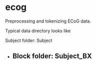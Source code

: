 ecog
====

Preprocessing and tokenizing ECoG data.

Typical data directory looks like

Subject folder: Subject
  - Block folder: Subject_BX
    -
